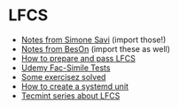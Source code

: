 # LFCS

- [Notes from Simone Savi](https://github.com/simonesavi/lfcs) (import those!)
- [Notes from BesOn](https://github.com/Bes0n/LFCS) (import these as well)
- [How to prepare and pass LFCS](https://medium.com/@obohovyk/how-to-prepare-and-pass-linux-foundation-certified-system-administrator-lfcs-exam-bd4cad4f6c64)
- [Udemy Fac-Simile Tests](https://www.udemy.com/course/lfcs-linux-foundation-system-administrator-practice-test)
- [Some exercisez solved](https://ozguryarikkas.medium.com/lfcs-linux-foundation-system-administrator-exam-study-guide-with-exercises-part-1-d9ddc9efc39f)
- [How to create a systemd unit](https://linuxconfig.org/how-to-create-systemd-service-unit-in-linux) 
- [Tecmint series about LFCS](https://www.tecmint.com/sed-command-to-create-edit-and-manipulate-files-in-linux/)